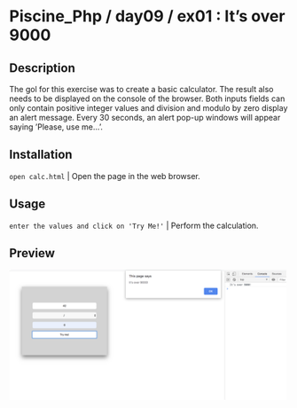# Piscine_Php / day09 / ex01 : It’s over 9000

## Description
The gol for this exercise was to create a basic calculator. The result also needs to be displayed on the console of the browser. Both inputs fields can only contain positive integer values and division and modulo by zero display an alert message. Every 30 seconds, an alert pop-up windows will appear saying ’Please, use me...’.

## Installation
`open calc.html` | Open the page in the web browser.

## Usage
`enter the values and click on 'Try Me!'` | Perform the calculation.

## Preview

<img src="../../resources/images/calc.png" width="500">
